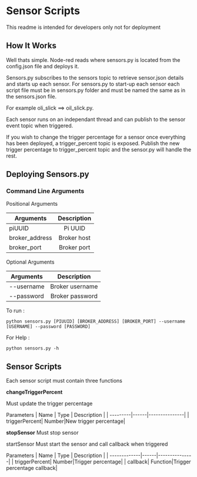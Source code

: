 # Sensor Scripts

This readme is intended for developers only not for deployment

## How It Works
Well thats simple. Node-red reads where sensors.py is located from the config.json file and deploys it.

Sensors.py subscribes to the sensors topic to retrieve sensor.json details and starts up each sensor. For sensors.py to start-up each sensor each script file must be in sensors.py folder and must be named the same as in the sensors.json file.

For example oli_slick ==> oil_slick.py.

Each sensor runs on an independant thread and can publish to the sensor event topic when triggered.

If you wish to change the trigger percentage for a sensor once everything has been deployed, a trigger_percent topic is exposed. Publish the new trigger percentage to trigger_percent topic and the sensor.py will handle the rest.

## Deploying Sensors.py

### Command Line Arguments

Positional Arguments

| Arguments     | Description  |
| ------------- |:-------------:|
| piUUID        | Pi UUID |
| broker_address    | Broker host|
| broker_port    | Broker port|

Optional Arguments

| Arguments     | Description |
| ------------- |:---------------:|
| --username     | Broker username|
| --password     | Broker password|



To run : 

```python sensors.py [PIUUID] [BROKER_ADDRESS] [BROKER_PORT] --username [USERNAME] --password [PASSWORD]```

For Help :

```python sensors.py -h```

## Sensor Scripts
Each sensor script must contain three functions

**changeTriggerPercent**

Must update the trigger percentage

Parameters
| Name     | Type | Description |
| ---------|------|---------------|
| triggerPercent| Number|New trigger percentage|


**stopSensor**
Must stop sensor 



startSensor
Must start the sensor and call callback when triggered

Parameters
| Name     | Type | Description |
| -------------|------|---------------|
| triggerPercent| Number|Trigger percentage|
| callback| Function|Trigger percentage callback|